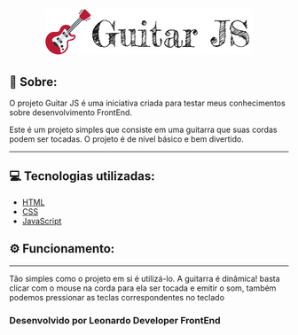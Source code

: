 

<h1 align="center"> <img src="./images/logoTipo.png"> </h1>

## 🚩 Sobre:

O projeto Guitar JS é uma iniciativa criada para testar meus conhecimentos sobre desenvolvimento FrontEnd.

Este é um projeto simples que consiste em uma guitarra que suas cordas podem ser tocadas.
O projeto é de nível básico e bem divertido.

---

## 💻 Tecnologias utilizadas:

- [HTML](https://developer.mozilla.org/pt-BR/docs/Web/HTML)
- [CSS](https://developer.mozilla.org/pt-BR/docs/Web/CSS)
- [JavaScript](https://developer.mozilla.org/pt-BR/docs/Web/JavaScript)

## ⚙ Funcionamento:

---

Tão simples como o projeto em si é utilizá-lo. A guitarra é dinâmica! basta clicar com o mouse na corda para ela ser tocada e emitir o som, também podemos pressionar as teclas correspondentes no teclado

<h3> Desenvolvido por Leonardo Developer FrontEnd </h3>